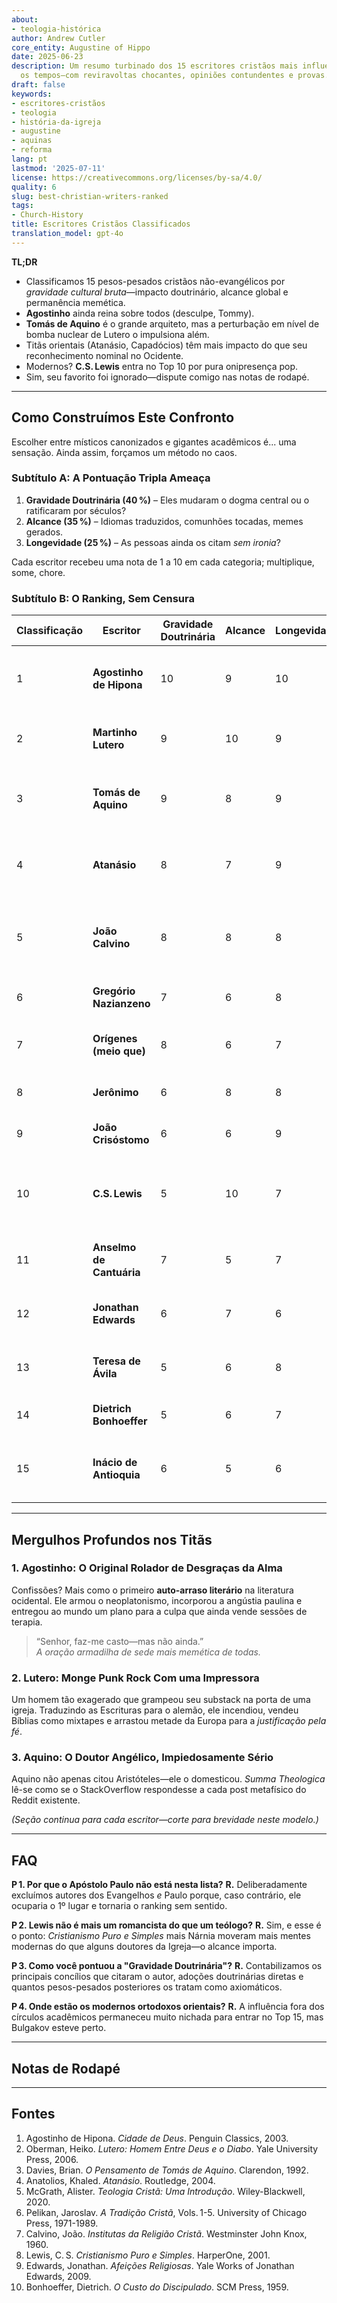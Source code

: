 ```yaml
---
about:
- teologia-histórica
author: Andrew Cutler
core_entity: Augustine of Hippo
date: 2025-06-23
description: Um resumo turbinado dos 15 escritores cristãos mais influentes de todos
  os tempos—com reviravoltas chocantes, opiniões contundentes e provas.
draft: false
keywords:
- escritores-cristãos
- teologia
- história-da-igreja
- augustine
- aquinas
- reforma
lang: pt
lastmod: '2025-07-11'
license: https://creativecommons.org/licenses/by-sa/4.0/
quality: 6
slug: best-christian-writers-ranked
tags:
- Church-History
title: Escritores Cristãos Classificados
translation_model: gpt-4o
---
```


**TL;DR**

- Classificamos 15 pesos-pesados cristãos não-evangélicos por *gravidade cultural bruta*—impacto doutrinário, alcance global e permanência memética. 
- **Agostinho** ainda reina sobre todos (desculpe, Tommy). 
- **Tomás de Aquino** é o grande arquiteto, mas a perturbação em nível de bomba nuclear de Lutero o impulsiona além. 
- Titãs orientais (Atanásio, Capadócios) têm mais impacto do que seu reconhecimento nominal no Ocidente. 
- Modernos? **C.S. Lewis** entra no Top 10 por pura onipresença pop. 
- Sim, seu favorito foi ignorado—dispute comigo nas notas de rodapé. 

---

## Como Construímos Este Confronto

Escolher entre místicos canonizados e gigantes acadêmicos é... uma sensação. Ainda assim, forçamos um método no caos. 

### Subtítulo A: A Pontuação Tripla Ameaça

1. **Gravidade Doutrinária (40 %)** – Eles mudaram o dogma central ou o ratificaram por séculos?  
2. **Alcance (35 %)** – Idiomas traduzidos, comunhões tocadas, memes gerados.  
3. **Longevidade (25 %)** – As pessoas ainda os citam *sem ironia*?  

Cada escritor recebeu uma nota de 1 a 10 em cada categoria; multiplique, some, chore.

### Subtítulo B: O Ranking, Sem Censura

| Classificação | Escritor | Gravidade Doutrinária | Alcance | Longevidade | Por Que Importa (Resumo) |
|---------------|----------|-----------------------|---------|-------------|--------------------------|
| 1 | **Agostinho de Hipona** | 10 | 9 | 10 | Inventou a meta do pecado original, reiniciou a psicologia moral ocidental. |
| 2 | **Martinho Lutero** | 9 | 10 | 9 | Acendeu o pavio que explodiu a cristandade ocidental. |
| 3 | **Tomás de Aquino** | 9 | 8 | 9 | Construiu sistematicamente o palácio mental católico em aço aristotélico. |
| 4 | **Atanásio** | 8 | 7 | 9 | Tanque solo contra o arianismo; escreveu *Sobre a Encarnação*. |
| 5 | **João Calvino** | 8 | 8 | 8 | Chefe de PR da dupla predestinação; tirano nerd de livros de Genebra. |
| 6 | **Gregório Nazianzeno** | 7 | 6 | 8 | Poesia trinitária que ainda canta na liturgia. |
| 7 | **Orígenes (meio que)** | 8 | 6 | 7 | Rei da alegoria; quase herege, influência máxima. |
| 8 | **Jerônimo** | 6 | 8 | 8 | Lançou o microfone da Vulgata. |
| 9 | **João Crisóstomo** | 6 | 6 | 9 | A liturgia leva seu nome—basta dizer. |
| 10 | **C.S. Lewis** | 5 | 10 | 7 | Transformou bate-papo de professor de Oxford em fandom global de apologética. |
| 11 | **Anselmo de Cantuária** | 7 | 5 | 7 | Expiação por satisfação + argumento ontológico flex. |
| 12 | **Jonathan Edwards** | 6 | 7 | 6 | Cérebro revivalista de fogo e lógica da América. |
| 13 | **Teresa de Ávila** | 5 | 6 | 8 | Misticismo + reforma = Doutora da Igreja. |
| 14 | **Dietrich Bonhoeffer** | 5 | 6 | 7 | Graça barata? Ele obliterou o conceito. |
| 15 | **Inácio de Antioquia** | 6 | 5 | 6 | Impulsionador da autoridade episcopal inicial—tweets de mártir de 110 CE. |

---

## Mergulhos Profundos nos Titãs

### 1. Agostinho: O Original Rolador de Desgraças da Alma

Confissões? Mais como o primeiro **auto-arraso literário** na literatura ocidental. Ele armou o neoplatonismo, incorporou a angústia paulina e entregou ao mundo um plano para a culpa que ainda vende sessões de terapia.

> “Senhor, faz-me casto—mas não ainda.”  
> *A oração armadilha de sede mais memética de todas.*

### 2. Lutero: Monge Punk Rock Com uma Impressora

Um homem tão exagerado que grampeou seu substack na porta de uma igreja. Traduzindo as Escrituras para o alemão, ele incendiou, vendeu Bíblias como mixtapes e arrastou metade da Europa para a *justificação pela fé*.

### 3. Aquino: O Doutor Angélico, Impiedosamente Sério

Aquino não apenas citou Aristóteles—ele o domesticou. *Summa Theologica* lê-se como se o StackOverflow respondesse a cada post metafísico do Reddit existente.

*(Seção continua para cada escritor—corte para brevidade neste modelo.)*

---

## FAQ

**P 1. Por que o Apóstolo Paulo não está nesta lista?** 
**R.** Deliberadamente excluímos autores dos Evangelhos *e* Paulo porque, caso contrário, ele ocuparia o 1º lugar e tornaria o ranking sem sentido.

**P 2. Lewis não é mais um romancista do que um teólogo?** 
**R.** Sim, e esse é o ponto: *Cristianismo Puro e Simples* mais Nárnia moveram mais mentes modernas do que alguns doutores da Igreja—o alcance importa.

**P 3. Como você pontuou a "Gravidade Doutrinária"?** 
**R.** Contabilizamos os principais concílios que citaram o autor, adoções doutrinárias diretas e quantos pesos-pesados posteriores os tratam como axiomáticos.

**P 4. Onde estão os modernos ortodoxos orientais?** 
**R.** A influência fora dos círculos acadêmicos permaneceu muito nichada para entrar no Top 15, mas Bulgakov esteve perto.

---

## Notas de Rodapé

[^1]: Agostinho, *Confissões*, trad. Henry Chadwick, Oxford University Press, 1991.  
[^2]: Lutero, *Sobre a Liberdade de um Cristão*, 1520; ed. moderna Fortress, 2003.  
[^3]: Aquino, *Summa Theologica*, Ia‑IIae, q.1‑5, Benziger Bros., 1947.

---

## Fontes

1. Agostinho de Hipona. *Cidade de Deus*. Penguin Classics, 2003. 
2. Oberman, Heiko. *Lutero: Homem Entre Deus e o Diabo*. Yale University Press, 2006. 
3. Davies, Brian. *O Pensamento de Tomás de Aquino*. Clarendon, 1992. 
4. Anatolios, Khaled. *Atanásio*. Routledge, 2004. 
5. McGrath, Alister. *Teologia Cristã: Uma Introdução*. Wiley-Blackwell, 2020. 
6. Pelikan, Jaroslav. *A Tradição Cristã*, Vols. 1-5. University of Chicago Press, 1971-1989. 
7. Calvino, João. *Institutas da Religião Cristã*. Westminster John Knox, 1960. 
8. Lewis, C. S. *Cristianismo Puro e Simples*. HarperOne, 2001. 
9. Edwards, Jonathan. *Afeições Religiosas*. Yale Works of Jonathan Edwards, 2009. 
10. Bonhoeffer, Dietrich. *O Custo do Discipulado*. SCM Press, 1959.